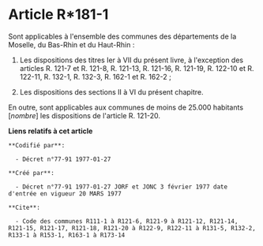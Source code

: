 # Article R*181-1

Sont applicables à l'ensemble des communes des départements de la Moselle, du Bas-Rhin et du Haut-Rhin :

1. Les dispositions des titres Ier à VII du présent livre, à l'exception des articles R. 121-7 et R. 121-8, R. 121-13, R.
121-16, R. 121-19, R. 122-10 et R. 122-11, R. 132-1, R. 132-3, R. 162-1 et R. 162-2 ;

2. Les dispositions des sections II à VI du présent chapitre.

En outre, sont applicables aux communes de moins de 25.000 habitants [*nombre*] les dispositions de l'article R. 121-20.

**Liens relatifs à cet article**

	**Codifié par**:

	  - Décret n°77-91 1977-01-27

	**Créé par**:

	  - Décret n°77-91 1977-01-27 JORF et JONC 3 février 1977 date d'entrée en vigueur 20 MARS 1977

	**Cite**:

	  - Code des communes R111-1 à R121-6, R121-9 à R121-12, R121-14, R121-15, R121-17, R121-18, R121-20 à R122-9, R122-11 à R131-5, R132-2, R133-1 à R153-1, R163-1 à R173-14
